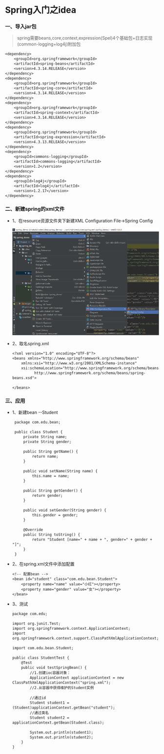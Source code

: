 # Spring入门之idea

### 一、导入jar包

>spring需要beans,core,context,expression(Spel)4个基础包+日志实现(common-logging+log4j)附加包

    <dependency>
        <groupId>org.springframework</groupId>
        <artifactId>spring-beans</artifactId>
        <version>4.3.14.RELEASE</version>
    </dependency>
    <dependency>
        <groupId>org.springframework</groupId>
        <artifactId>spring-core</artifactId>
        <version>4.3.14.RELEASE</version>
    </dependency>
    <dependency>
        <groupId>org.springframework</groupId>
        <artifactId>spring-context</artifactId>
        <version>4.3.14.RELEASE</version>
    </dependency>
    <dependency>
        <groupId>org.springframework</groupId>
        <artifactId>spring-expression</artifactId>
        <version>4.3.13.RELEASE</version>
    </dependency>
    <dependency>
        <groupId>commons-logging</groupId>
        <artifactId>commons-logging</artifactId>
        <version>1.2</version>
    </dependency>
    <dependency>
        <groupId>log4j</groupId>
        <artifactId>log4j</artifactId>
        <version>1.2.17</version>
    </dependency>

### 二、新建spring的xml文件

* 1、在resource资源文件夹下新建XML Configuration File->Spring Config

     <div align="center"><img src="./img/idea创建spring.png"/></div>

* 2、取名spring.xml

      <?xml version="1.0" encoding="UTF-8"?>
      <beans xmlns="http://www.springframework.org/schema/beans"
          xmlns:xsi="http://www.w3.org/2001/XMLSchema-instance"
          xsi:schemaLocation="http://www.springframework.org/schema/beans 
                http://www.springframework.org/schema/beans/spring-beans.xsd">

      </beans>

### 三、应用

* 1、新建bean --Student 

       package com.edu.bean;

       public class Student {
           private String name;
           private String gender;

           public String getName() {
               return name;
           }

           public void setName(String name) {
               this.name = name;
           }

           public String getGender() {
               return gender;
           }

           public void setGender(String gender) {
               this.gender = gender;
           }

           @Override
           public String toString() {
               return "Student [name=" + name + ", gender=" + gender + "]";
           }
       }     

* 2、在spring.xml文件中添加配置


      <!-- 配置bean -->
      <bean id="student" class="com.edu.bean.Student">
          <property name="name" value="小红"></property>
          <property name="gender" value="女"></property>
      </bean>


* 3、测试

      package com.edu;

      import org.junit.Test;
      import org.springframework.context.ApplicationContext;
      import org.springframework.context.support.ClassPathXmlApplicationContext;

      import com.edu.bean.Student;

      public class StudentTest {
          @Test
          public void testSpringBean() {
              //1.创建ioc容器对象：
              ApplicationContext applicationContext = new ClassPathXmlApplicationContext("spring.xml");
              //2.从容器中获得维护的Student实例

              //通过id
              Student student1 = (Student)applicationContext.getBean("student");
              //通过类名
              Student student2 = applicationContext.getBean(Student.class);

              System.out.println(student1);
              System.out.println(student2);
          }
      }






















